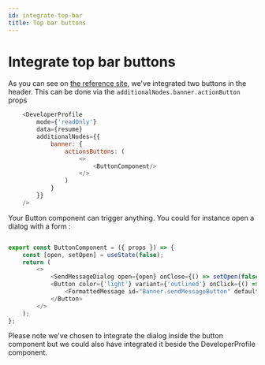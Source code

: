 ```yaml
---
id: integrate-top-bar
title: Top bar buttons
---
```


# Integrate top bar buttons

As you can see on [the reference site](https://vincent-cotro.welovedevs.com), we've integrated two buttons in the header.
This can be done via the `additionalNodes.banner.actionButton` props

```javascript
    <DeveloperProfile
        mode={'readOnly'}
        data={resume}
        additionalNodes={{
            banner: {
                actionsButtons: (
                    <>
                        <ButtonComponent/>
                    </>
                )
            }
        }}
    />
``` 

Your Button component can trigger anything. You could for instance open a dialog with a form  : 

```javascript

export const ButtonComponent = ({ props }) => {
    const [open, setOpen] = useState(false);
    return (
        <>
            <SendMessageDialog open={open} onClose={() => setOpen(false)} />
            <Button color={'light'} variant={'outlined'} onClick={() => setOpen(true)}>
                <FormattedMessage id="Banner.sendMessageButton" defaultMessage="Contact me" />
            </Button>
        </>
    );
};

```

Please note we've chosen to integrate the dialog inside the button component but we could also have integrated it beside the DeveloperProfile component.
 